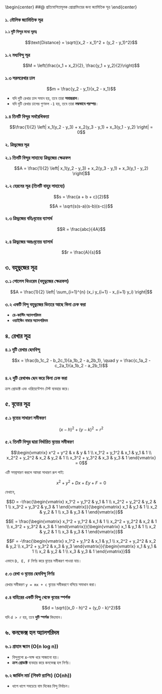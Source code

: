 
\begin{center}
##@ প্রতিযোগিতামূলক প্রোগ্রামিংয়ের জন্য জ্যামিতিক সূত্র
\end{center}

### ১. মৌলিক জ্যামিতিক সূত্র

#### ১.১ দুটি বিন্দুর মধ্যে দূরত্ব
```math
\text{Distance} = \sqrt{(x_2 - x_1)^2 + (y_2 - y_1)^2}
```

### ১.২ মধ্যবিন্দু সূত্র
```math
M = \left(\frac{x_1 + x_2}{2}, \frac{y_1 + y_2}{2}\right)
```

### ১.৩ সরলরেখার ঢাল
```math
m = \frac{y_2 - y_1}{x_2 - x_1}
```
- যদি দুটি রেখার ঢাল সমান হয়, তবে তারা **সমান্তরাল**।
- যদি দুটি রেখার ঢালের গুণফল `-1` হয়, তবে তারা **লম্বভাবে পরস্পর**।

### ১.৪ তিনটি বিন্দুর সমরৈখিকতা
```math
\frac{1}{2} \left| x_1(y_2 - y_3) + x_2(y_3 - y_1) + x_3(y_1 - y_2) \right| = 0
```

### ২. ত্রিভুজের সূত্র

### ২.১ তিনটি বিন্দুর সাহায্যে ত্রিভুজের ক্ষেত্রফল
```math
A = \frac{1}{2} \left| x_1(y_2 - y_3) + x_2(y_3 - y_1) + x_3(y_1 - y_2) \right|
```

### ২.২ হেরনের সূত্র (তিনটি বাহুর সাহায্যে)
```math
s = \frac{a + b + c}{2}
```
```math
A = \sqrt{s(s-a)(s-b)(s-c)}
```

### ২.৩ ত্রিভুজের বহিঃবৃত্তের ব্যাসার্ধ
```math
R = \frac{abc}{4A}
```

### ২.৪ ত্রিভুজের অন্তঃবৃত্তের ব্যাসার্ধ
```math
r = \frac{A}{s}
```

## ৩. বহুভুজের সূত্র

### ৩.১ শোলেস থিওরেম (বহুভুজের ক্ষেত্রফল)
```math
A = \frac{1}{2} \left| \sum_{i=1}^{n} (x_i y_{i+1} - x_{i+1} y_i) \right|
```

### ৩.২ একটি বিন্দু বহুভুজের ভিতরে আছে কিনা চেক করা
- **রে-কাস্টিং অ্যালগরিদম**
- **ওয়াইন্ডিং নাম্বার অ্যালগরিদম**

## ৪. রেখার সূত্র

### ৪.১ দুটি রেখার ছেদবিন্দু
```math
x = \frac{b_1c_2 - b_2c_1}{a_1b_2 - a_2b_1}, \quad y = \frac{c_1a_2 - c_2a_1}{a_1b_2 - a_2b_1}
```

### ৪.২ দুটি রেখাখণ্ড ছেদ করে কিনা চেক করা
ক্রস প্রোডাক্ট এবং ওরিয়েন্টেশন টেস্ট ব্যবহার করে।

## ৫. বৃত্তের সূত্র

### ৫.১ বৃত্তের সাধারণ সমীকরণ
```math
(x - h)^2 + (y - k)^2 = r^2
```

### ৫.২ তিনটি বিন্দুর দ্বারা নির্ধারিত বৃত্তের সমীকরণ
```math
\begin{vmatrix}
x^2 + y^2 & x & y & 1 \\
x_1^2 + y_1^2 & x_1 & y_1 & 1 \\
x_2^2 + y_2^2 & x_2 & y_2 & 1 \\
x_3^2 + y_3^2 & x_3 & y_3 & 1
\end{vmatrix} = 0
```

এটি সম্প্রসারণ করলে আমরা সাধারণ রূপ পাই:
```math
x^2 + y^2 + Dx + Ey + F = 0
```
যেখানে,
```math
D = -\frac{\begin{vmatrix} x_1^2 + y_1^2 & y_1 & 1 \\ x_2^2 + y_2^2 & y_2 & 1 \\ x_3^2 + y_3^2 & y_3 & 1 \end{vmatrix}}{\begin{vmatrix} x_1 & y_1 & 1 \\ x_2 & y_2 & 1 \\ x_3 & y_3 & 1 \end{vmatrix}}
```
```math
E = \frac{\begin{vmatrix} x_1^2 + y_1^2 & x_1 & 1 \\ x_2^2 + y_2^2 & x_2 & 1 \\ x_3^2 + y_3^2 & x_3 & 1 \end{vmatrix}}{\begin{vmatrix} x_1 & y_1 & 1 \\ x_2 & y_2 & 1 \\ x_3 & y_3 & 1 \end{vmatrix}}
```
```math
F = -\frac{\begin{vmatrix} x_1^2 + y_1^2 & x_1 & y_1 \\ x_2^2 + y_2^2 & x_2 & y_2 \\ x_3^2 + y_3^2 & x_3 & y_3 \end{vmatrix}}{\begin{vmatrix} x_1 & y_1 & 1 \\ x_2 & y_2 & 1 \\ x_3 & y_3 & 1 \end{vmatrix}}
```
এভাবে `D, E, F` নির্ণয় করে বৃত্তের সমীকরণ পাওয়া যায়।

### ৫.৩ রেখা ও বৃত্তের ছেদবিন্দু নির্ণয়
রেখার সমীকরণ `y = mx + c` বৃত্তের সমীকরণে বসিয়ে সমাধান করা।

### ৫.৪ বাহিরের একটি বিন্দু থেকে বৃত্তের স্পর্শক
```math
d = \sqrt{(x_0 - h)^2 + (y_0 - k)^2}
```
যদি `d > r` হয়, তবে **দুটি স্পর্শক** বিদ্যমান।

## ৬. কনভেক্স হল অ্যালগরিদম

### ৬.১ গ্রাহাম স্ক্যান (O(n log n))
- বিন্দুগুলো x-অক্ষ ধরে সাজানো হয়।
- **ক্রস প্রোডাক্ট** ব্যবহার করে কনভেক্স হল নির্ণয়।

### ৬.২ জার্ভিস মার্চ (গিফট র‍্যাপিং) (O(nh))
- ধাপে ধাপে সবচেয়ে বাম দিকের বিন্দু নির্বাচন।



